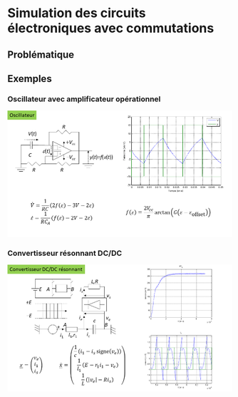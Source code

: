 # Simulation des circuits électroniques avec commutations

## Problématique

## Exemples

### Oscillateur avec amplificateur opérationnel

![](Data/Diapositive1.PNG)

### Convertisseur résonnant DC/DC

![](Data/Diapositive2.PNG)